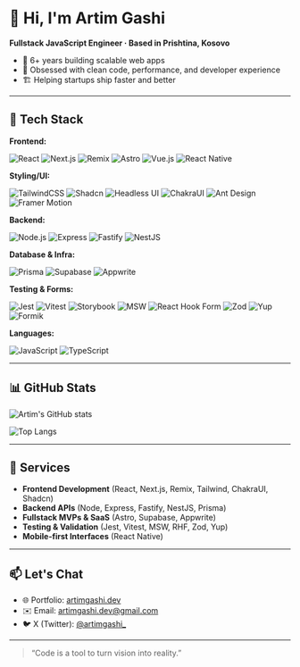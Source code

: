 # 👋 Hi, I'm Artim Gashi

**Fullstack JavaScript Engineer · Based in Prishtina, Kosovo**

- 🚀 6+ years building scalable web apps
- 🧠 Obsessed with clean code, performance, and developer experience
- 🏗️ Helping startups ship faster and better

---

## 🧰 Tech Stack

**Frontend:**

![React](https://img.shields.io/badge/-React-61DAFB?style=flat-square&logo=react&logoColor=white)
![Next.js](https://img.shields.io/badge/-Next.js-000?style=flat-square&logo=next.js)
![Remix](https://img.shields.io/badge/-Remix-000?style=flat-square&logo=remix&logoColor=white)
![Astro](https://img.shields.io/badge/-Astro-000?style=flat-square&logo=astro&logoColor=white)
![Vue.js](https://img.shields.io/badge/-Vue.js-4FC08D?style=flat-square&logo=vue.js&logoColor=white)
![React Native](https://img.shields.io/badge/-React_Native-61DAFB?style=flat-square&logo=react&logoColor=white)

**Styling/UI:**

![TailwindCSS](https://img.shields.io/badge/-Tailwind-06B6D4?style=flat-square&logo=tailwind-css)
![Shadcn](https://img.shields.io/badge/-Shadcn-000?style=flat-square)
![Headless UI](https://img.shields.io/badge/-HeadlessUI-000?style=flat-square)
![ChakraUI](https://img.shields.io/badge/-ChakraUI-319795?style=flat-square&logo=chakraui&logoColor=white)
![Ant Design](https://img.shields.io/badge/-Ant%20Design-0170FE?style=flat-square&logo=ant-design&logoColor=white)
![Framer Motion](https://img.shields.io/badge/-Framer_Motion-black?style=flat-square&logo=framer)

**Backend:**

![Node.js](https://img.shields.io/badge/-Node.js-339933?style=flat-square&logo=node.js&logoColor=white)
![Express](https://img.shields.io/badge/-Express.js-000?style=flat-square&logo=express&logoColor=white)
![Fastify](https://img.shields.io/badge/-Fastify-000000?style=flat-square&logo=fastify)
![NestJS](https://img.shields.io/badge/-NestJS-E0234E?style=flat-square&logo=nestjs&logoColor=white)

**Database & Infra:**

![Prisma](https://img.shields.io/badge/-Prisma-2D3748?style=flat-square&logo=prisma)
![Supabase](https://img.shields.io/badge/-Supabase-3ECF8E?style=flat-square&logo=supabase)
![Appwrite](https://img.shields.io/badge/-Appwrite-F02E65?style=flat-square&logo=appwrite)

**Testing & Forms:**

![Jest](https://img.shields.io/badge/-Jest-C21325?style=flat-square&logo=jest&logoColor=white)
![Vitest](https://img.shields.io/badge/-Vitest-6E9F18?style=flat-square&logo=vitest&logoColor=white)
![Storybook](https://img.shields.io/badge/-Storybook-FF4785?style=flat-square&logo=storybook&logoColor=white)
![MSW](https://img.shields.io/badge/-MSW-FF6A00?style=flat-square)
![React Hook Form](https://img.shields.io/badge/-React_Hook_Form-EC5990?style=flat-square)
![Zod](https://img.shields.io/badge/-Zod-7C3AED?style=flat-square)
![Yup](https://img.shields.io/badge/-Yup-5F7FFF?style=flat-square)
![Formik](https://img.shields.io/badge/-Formik-FF4154?style=flat-square)

**Languages:**

![JavaScript](https://img.shields.io/badge/-JavaScript-black?style=flat-square&logo=javascript)
![TypeScript](https://img.shields.io/badge/-TypeScript-3178C6?style=flat-square&logo=typescript&logoColor=white)

---

## 📊 GitHub Stats

![Artim's GitHub stats](https://github-readme-stats.vercel.app/api?username=gashiartim&show_icons=true&theme=tokyonight)

![Top Langs](https://github-readme-stats.vercel.app/api/top-langs/?username=gashiartim&layout=compact&theme=tokyonight)

---

## 💼 Services

- **Frontend Development** (React, Next.js, Remix, Tailwind, ChakraUI, Shadcn)
- **Backend APIs** (Node, Express, Fastify, NestJS, Prisma)
- **Fullstack MVPs & SaaS** (Astro, Supabase, Appwrite)
- **Testing & Validation** (Jest, Vitest, MSW, RHF, Zod, Yup)
- **Mobile-first Interfaces** (React Native)

---

## 📫 Let's Chat

- 🌐 Portfolio: [artimgashi.dev](https://www.artimgashi.dev)
- ✉️ Email: [artimgashi.dev@gmail.com](mailto:artimgashi.dev@gmail.com)
- 🐦 X (Twitter): [@artimgashi_](https://twitter.com/artimgashi_)

---

> “Code is a tool to turn vision into reality.”
